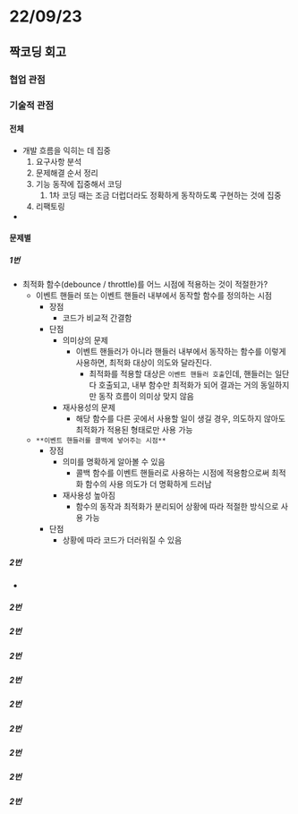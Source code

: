 # 22/09/23

## 짝코딩 회고

### 협업 관점



### 기술적 관점

#### 전체
- 개발 흐름을 익히는 데 집중
	1. 요구사항 분석
	2. 문제해결 순서 정리
	3. 기능 동작에 집중해서 코딩
		1. 1차 코딩 때는 조금 더럽더라도 정확하게 동작하도록 구현하는 것에 집중
	4. 리팩토링
- 

#### 문제별

##### 1번
- 최적화 함수(debounce / throttle)를 어느 시점에 적용하는 것이 적절한가?
	- 이벤트 핸들러 또는 이벤트 핸들러 내부에서 동작할 함수를 정의하는 시점
		- 장점
			- 코드가 비교적 간결함
		- 단점
			- 의미상의 문제
				- 이벤트 핸들러가 아니라 핸들러 내부에서 동작하는 함수를 이렇게 사용하면, 최적화 대상이 의도와 달라진다.
					- 최적화를 적용할 대상은 `이벤트 핸들러 호출`인데, 핸들러는 일단 다 호출되고, 내부 함수만 최적화가 되어 결과는 거의 동일하지만 동작 흐름이 의미상 맞지 않음
			- 재사용성의 문제
				- 해당 함수를 다른 곳에서 사용할 일이 생길 경우, 의도하지 않아도 최적화가 적용된 형태로만 사용 가능
	- `**이벤트 핸들러를 콜백에 넣어주는 시점**`
		- 장점
			- 의미를 명확하게 알아볼 수 있음
				- 콜백 함수를 이벤트 핸들러로 사용하는 시점에 적용함으로써 최적화 함수의 사용 의도가 더 명확하게 드러남
			- 재사용성 높아짐
				- 함수의 동작과 최적화가 분리되어 상황에 따라 적절한 방식으로 사용 가능
		- 단점
			- 상황에 따라 코드가 더러워질 수 있음

##### 2번
- 
##### 2번
##### 2번
##### 2번
##### 2번
##### 2번
##### 2번
##### 2번
##### 2번
##### 2번